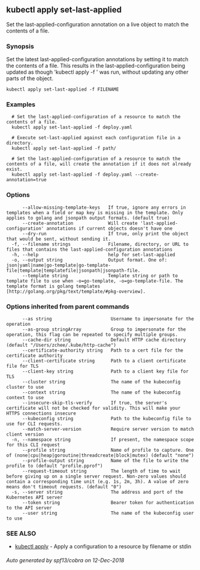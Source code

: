 ## kubectl apply set-last-applied

Set the last-applied-configuration annotation on a live object to match the contents of a file.

### Synopsis

Set the latest last-applied-configuration annotations by setting it to match the contents of a file. This results in the last-applied-configuration being updated as though 'kubectl apply -f <file>' was run, without updating any other parts of the object.

```
kubectl apply set-last-applied -f FILENAME
```

### Examples

```
  # Set the last-applied-configuration of a resource to match the contents of a file.
  kubectl apply set-last-applied -f deploy.yaml
  
  # Execute set-last-applied against each configuration file in a directory.
  kubectl apply set-last-applied -f path/
  
  # Set the last-applied-configuration of a resource to match the contents of a file, will create the annotation if it does not already exist.
  kubectl apply set-last-applied -f deploy.yaml --create-annotation=true
```

### Options

```
      --allow-missing-template-keys   If true, ignore any errors in templates when a field or map key is missing in the template. Only applies to golang and jsonpath output formats. (default true)
      --create-annotation             Will create 'last-applied-configuration' annotations if current objects doesn't have one
      --dry-run                       If true, only print the object that would be sent, without sending it.
  -f, --filename strings              Filename, directory, or URL to files that contains the last-applied-configuration annotations
  -h, --help                          help for set-last-applied
  -o, --output string                 Output format. One of: json|yaml|name|go-template|go-template-file|template|templatefile|jsonpath|jsonpath-file.
      --template string               Template string or path to template file to use when -o=go-template, -o=go-template-file. The template format is golang templates [http://golang.org/pkg/text/template/#pkg-overview].
```

### Options inherited from parent commands

```
      --as string                      Username to impersonate for the operation
      --as-group stringArray           Group to impersonate for the operation, this flag can be repeated to specify multiple groups.
      --cache-dir string               Default HTTP cache directory (default "/Users/zchee/.kube/http-cache")
      --certificate-authority string   Path to a cert file for the certificate authority
      --client-certificate string      Path to a client certificate file for TLS
      --client-key string              Path to a client key file for TLS
      --cluster string                 The name of the kubeconfig cluster to use
      --context string                 The name of the kubeconfig context to use
      --insecure-skip-tls-verify       If true, the server's certificate will not be checked for validity. This will make your HTTPS connections insecure
      --kubeconfig string              Path to the kubeconfig file to use for CLI requests.
      --match-server-version           Require server version to match client version
  -n, --namespace string               If present, the namespace scope for this CLI request
      --profile string                 Name of profile to capture. One of (none|cpu|heap|goroutine|threadcreate|block|mutex) (default "none")
      --profile-output string          Name of the file to write the profile to (default "profile.pprof")
      --request-timeout string         The length of time to wait before giving up on a single server request. Non-zero values should contain a corresponding time unit (e.g. 1s, 2m, 3h). A value of zero means don't timeout requests. (default "0")
  -s, --server string                  The address and port of the Kubernetes API server
      --token string                   Bearer token for authentication to the API server
      --user string                    The name of the kubeconfig user to use
```

### SEE ALSO

* [kubectl apply](kubectl_apply.md)	 - Apply a configuration to a resource by filename or stdin

###### Auto generated by spf13/cobra on 12-Dec-2018
